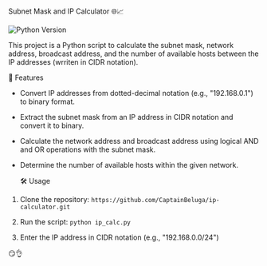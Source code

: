 Subnet Mask and IP Calculator 🌐📈

![Python Version](https://img.shields.io/badge/Python-3.x-blue.svg)

This project is a Python script to calculate the subnet mask, network address, broadcast address, and the number of available hosts between the IP addresses (wrriten in CIDR notation).

🚀 Features

- Convert IP addresses from dotted-decimal notation (e.g., "192.168.0.1") to binary format.
- Extract the subnet mask from an IP address in CIDR notation and convert it to binary.
- Calculate the network address and broadcast address using logical AND and OR operations with the subnet mask.
- Determine the number of available hosts within the given network.


  🛠️ Usage

1. Clone the repository:
   `https://github.com/CaptainBeluga/ip-calculator.git`

2. Run the script:
   `python ip_calc.py`

3. Enter the IP address in CIDR notation (e.g., "192.168.0.0/24")


😏👌
